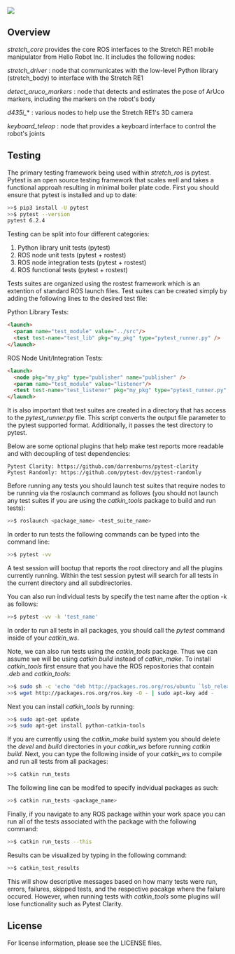 ![](../images/HelloRobotLogoBar.png)

## Overview

*stretch_core* provides the core ROS interfaces to the Stretch RE1 mobile manipulator from Hello Robot Inc. It includes the following nodes: 

*stretch_driver* : node that communicates with the low-level Python library (stretch_body) to interface with the Stretch RE1

*detect_aruco_markers* : node that detects and estimates the pose of ArUco markers, including the markers on the robot's body

*d435i_** : various nodes to help use the Stretch RE1's 3D camera

*keyboard_teleop* : node that provides a keyboard interface to control the robot's joints

## Testing

The primary testing framework being used within *stretch_ros* is pytest. Pytest is an open source testing framework that scales well and takes a functional approah resulting in minimal boiler plate code. First you should ensure that pytest is installed and up to date:  


```bash
>>$ pip3 install -U pytest
>>$ pytest --version
pytest 6.2.4
```
Testing can be split into four different categories: 

1. Python library unit tests (pytest)
2. ROS node unit tests (pytest + rostest)
3. ROS node integration tests (pytest + rostest)
4. ROS functional tests (pytest + rostest)

Tests suites are organized using the rostest framework which is an extention of standard ROS launch files. Test suites can be created simply by adding the following lines to the desired test file: 

Python Library Tests: 

```html
<launch>
  <param name="test_module" value="../src"/>
  <test test-name="test_lib" pkg="my_pkg" type="pytest_runner.py" />
</launch>
```

ROS Node Unit/Integration Tests: 

```html 
<launch>
  <node pkg="my_pkg" type="publisher" name="publisher" />
  <param name="test_module" value="listener"/>
  <test test-name="test_listener" pkg="my_pkg" type="pytest_runner.py" />
</launch>
```

It is also important that test suites are created in a directory that has access to the *pytest_runner.py* file. This script converts the output file parameter to the pytest supported format. Additionally, it passes the test directory to pytest.

Below are some optional plugins that help make test reports more readable and with decoupling of test dependencies: 

```
Pytest Clarity: https://github.com/darrenburns/pytest-clarity
Pytest Randomly: https://github.com/pytest-dev/pytest-randomly
```

Before running any tests you should launch test suites that require nodes to be running via the roslaunch command as follows (you should not launch any test suites if you are using the *catkin_tools* package to build and run tests):

```bash
>>$ roslaunch <package_name> <test_suite_name> 
```

In order to run tests the following commands can be typed into the command line: 

```bash
>>$ pytest -vv 
```
A test session will bootup that reports the root directory and all the plugins currently running. Within the test session pytest will search for all tests in the current directory and all subdirectories. 

You can also run individual tests by specify the test name after the option -k as follows: 

```bash
>>$ pytest -vv -k 'test_name'
```
In order to run all tests in all packages, you should call the *pytest* command inside of your *catkin_ws*. 

Note, we can also run tests using the *catkin_tools* package. Thus we can assume we will be using *catkin build* instead of *catkin_make*. To install *catkin_tools* first ensure that you have the ROS repositories that contain *.deb* and *catkin_tools*:

```bash
>>$ sudo sh -c 'echo "deb http://packages.ros.org/ros/ubuntu `lsb_release -sc` main" > /etc/apt/sources.list.d/ros-latest.list'
>>$ wget http://packages.ros.org/ros.key -O - | sudo apt-key add -
```
Next you can install *catkin_tools* by running:

```bash
>>$ sudo apt-get update
>>$ sudo apt-get install python-catkin-tools
```
If you are currently using the *catkin_make* build system you should delete the *devel* and *build* directories in your *catkin_ws* before running *catkin build*. Next, you can type the following inside of your *catkin_ws* to compile and run all tests from all packages:

```bash
>>$ catkin run_tests
```

The following line can be modifed to specify indvidual packages as such: 

```bash
>>$ catkin run_tests <package_name>
```

Finally, if you navigate to any ROS package within your work space you can run all of the tests associated with the package with the following command: 

```bash 
>>$ catkin run_tests --this 
```

Results can be visualized by typing in the following command: 

```bash
>>$ catkin_test_results
```

This will show descriptive messages based on how many tests were run, errors, failures, skipped tests, and the respective pacakge where the failure occured. However, when running tests with *catkin_tools* some plugins will lose functionality such as Pytest Clarity.  


## License

For license information, please see the LICENSE files. 
